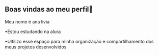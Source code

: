 ## Boas vindas ao meu perfil💙
Meu nome é ana livia

•Estou estudando na alura

•Ultilizo esse espaço para minha organização e compartilhamento dos meus projetos desenvolvidos 

